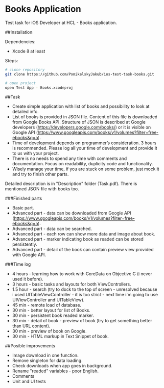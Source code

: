# Books Application
Test task for iOS Developer at HCL - Books application.

##Installation

Dependencies:
 - Xcode 8 at least

Steps:

```bash
# clone repository
git clone https://github.com/PonikelskyJakub/ios-test-task-books.git

# open project
open Test App - Books.xcodeproj
```

##Task
- Create simple application with list of books and possibility to look at detailed info.
- List of books is provided in JSON file. Content of this file is downloaded from Google Books API. Structure of JSON is described at Google developers (https://developers.google.com/books/) or it is visible on Google API (https://www.googleapis.com/books/v1/volumes?filter=free-ebooks&q=a).
- Time of development depends on programmer’s consideration. 3 hours is recommended. Please log all your time of development and provide it to us with your project.
- There is no needs to spend any time with comments and documentation. Focus on readability, duplicity code and functionality.
- Wisely manage your time, if you are stuck on some problem, just mock it and try to finish other parts.

Detailed description is in "Description" folder (Task.pdf). 
There is mentioned JSON file with books too.

###Finished parts
- Basic part.
- Advanced part - data can be downloaded from Google API (https://www.googleapis.com/books/v1/volumes?filter=free-ebooks&q=a).
- Advanced part - data can be searched.
- Advanced part - each row can show more data and image about book.
- Advanced part - marker indicating book as readed can be stored persistently.
- Advanced part - detail of the book can contain preview view provided with Google API.

###Time log
- 4 hours - learning how to work with CoreData on Objective C (i never used it before).
- 3 hours - basic tasks and layouts for both ViewControllers.
- 1.5 hour - search (try to dock to the top of screen - unresolved because i used UITableViewController - it is too strict - next time i'm going to use UIViewController and UITableView).
- 45 min - remote load of database.
- 30 min - better layout for list of Books.
- 30 min - persistent book readed marker.
- 30 min - detail of book - preview of book (try to get something better than URL content).
- 30 min - preview of book on Google.
- 30 min - HTML markup in Text Snippet of book.

##Posible improvements
- Image download in one function.
- Remove singleton for data loading.
- Check downloads when app goes in background.
- Rename "readed" variables - poor English.
- Comments
- Unit and UI tests
